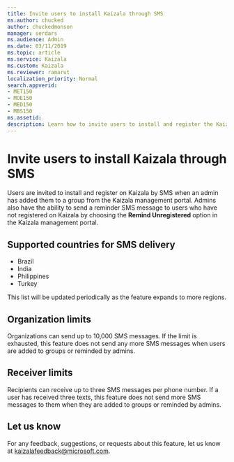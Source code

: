 ```yaml
---
title: Invite users to install Kaizala through SMS
ms.author: chucked
author: chuckedmonson
manager: serdars
ms.audience: Admin
ms.date: 03/11/2019
ms.topic: article
ms.service: Kaizala
ms.custom: Kaizala
ms.reviewer: ramarut
localization_priority: Normal
search.appverid:
- MET150
- MOE150
- MED150
- MBS150
ms.assetid: 
description: Learn how to invite users to install and register the Kaizala app in the Kaizala management portal.
---
```


# Invite users to install Kaizala through SMS 

Users are invited to install and register on Kaizala by SMS when an admin has added them to a group from the Kaizala management portal. Admins also have the ability to send a reminder SMS message to users who have not registered on Kaizala by choosing the **Remind Unregistered** option in the Kaizala management portal. 

## Supported countries for SMS delivery

- Brazil
- India
- Philippines
- Turkey

This list will be updated periodically as the feature expands to more regions.

## Organization limits

Organizations can send up to 10,000 SMS messages. If the limit is exhausted, this feature does not send any more SMS messages when users are added to groups or reminded by admins.

## Receiver limits

Recipients can receive up to three SMS messages per phone number. If a user has received three texts, this feature does not send more SMS messages to them when they are added to groups or reminded by admins.

## Let us know

For any feedback, suggestions, or requests about this feature, let us know at [kaizalafeedback@microsoft.com](mailto:kaizalafeedback@microsoft.com).